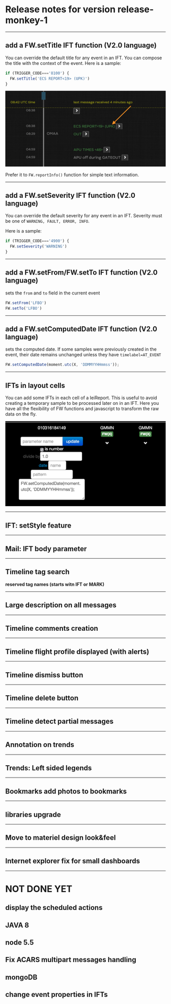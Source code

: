 # Release notes for version release-monkey-1
----

## add a FW.setTitle IFT function (V2.0 language)

You can override the default title for any event in an IFT. You can compose the title with the context of the event. Here is a sample:

```javascript
if (TRIGGER_CODE==='8100') {
  FW.setTitle('ECS REPORT<19> (UPK)')
}
```

![timeline rendering](img/setTitle.png)

Prefer it to `FW.reportInfo()` function for simple text information.

----
## add a FW.setSeverity IFT function (V2.0 language)


You can override the default severity for any event in an IFT. Severity must be one of `WARNING, FAULT, ERROR, INFO`.

Here is a sample:

```javascript
if (TRIGGER_CODE==='4900') {
  FW.setSeverity('WARNING')
}
```


----
## add a FW.setFrom/FW.setTo IFT function (V2.0 language)

sets the `from` and `to` field in the current event
```javascript
FW.setFrom('LFBO')
FW.setTo('LFBO')
```
----

## add a FW.setComputedDate IFT function (V2.0 language)

sets the computed date. If some samples were previously created in the event, their date remains unchanged unless they have `timelabel=AT_EVENT`

```javascript
FW.setComputedDate(moment.utc(X, 'DDMMYYHHmmss'));
```
----
## IFTs in layout cells
You can add some IFTs in each cell of a IeiReport. This is useful to avoid creating a temporary sample to be processed later on in an IFT. Here you have all the flexibility of FW functions and javascript to transform the raw data on the fly.

![timeline rendering](img/ieiParamFormula.png)

----


## IFT: setStyle feature
---


## Mail: IFT body parameter
---


## Timeline tag search

**reserved tag names (starts witn IFT or MARK)**

---

## Large description on all messages
---

## Timeline comments creation
---

## Timeline flight profile displayed (with alerts)
---

## Timeline dismiss button
---

## Timeline delete button
---

## Timeline detect partial messages
---

## Annotation on trends

---
## Trends: Left sided legends

---
## Bookmarks add photos to bookmarks

---

## libraries upgrade

---

## Move to materiel design look&feel
---

## Internet explorer fix for small dashboards
---



# NOT DONE YET

## display the scheduled actions

## JAVA 8

## node 5.5

## Fix ACARS multipart messages handling

## mongoDB

## change event properties in IFTs
